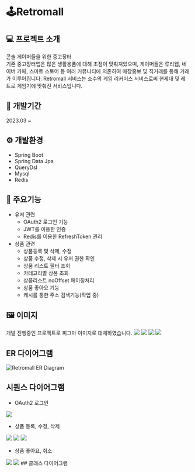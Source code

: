 # 🕹️Retromall
## 💻 프로젝트 소개
콘솔 게이머들을 위한 중고장터</br>
기존 중고장터앱은 많은 생활용품에 대해 초점이 맞춰져있으며, 게이머들은 루리웹, 네이버 카페, 스마트 스토어 등 여러 커뮤니티에 의존하여 매장홍보 및 직거래를 통해 거래가 이루어집니다.
Retromall 서비스는 소수의 게임 리커머스 서비스로써 현세대 및 레트로 게임기에 맞춰진 서비스입니다.
## 🔧 개발기간
2023.03 ~
## ⚙️ 개발환경
- Spring Boot
- Spring Data Jpa
- QueryDsl
- Mysql
- Redis
## 📌 주요기능
- 유저 관련
  - OAuth2 로그인 기능
  - JWT를 이용한 인증
  - Redis를 이용한 RefreshToken 관리
- 상품 관련
  - 상품등록 및 삭제, 수정
  - 상품 수정, 삭제 시 유저 권한 확인
  - 상품 리스트 필터 조회
  - 카테고리별 상품 조회
  - 상품리스트 noOffset 페이징처리
  - 상품 좋아요 기능
  - 캐시를 통한 주소 검색기능(작업 중)


## 🖼️ 이미지
개발 진행중인 프로젝트로 피그마 이미지로 대체하였습니다.
<img src="https://user-images.githubusercontent.com/52519728/241888299-f3cabb6e-7bd9-41b6-90cf-36ccd9b82a72.png">
<img src="https://user-images.githubusercontent.com/52519728/241888723-887f466d-6aab-4067-a28c-c6a2f02db87a.png">
<img src="https://user-images.githubusercontent.com/52519728/241888758-d3d7987a-581e-4052-a6ce-db2abed44db8.png">
<img src="https://user-images.githubusercontent.com/52519728/241888776-4592cd8e-385b-4b60-b210-d10b794f9f9b.png">
## ER 다이어그램
<img src="https://user-images.githubusercontent.com/52519728/241885626-85a652d0-3809-4869-a851-db249f3145ff.svg" alt="Retromall ER Diagram">

## 시퀀스 다이어그램
- OAuth2 로그인
<img src="https://user-images.githubusercontent.com/52519728/241889276-1a3f5c51-2add-4de5-92d4-cdcd8f7e362d.svg">

- 상품 등록, 수정, 삭제
<img src="https://user-images.githubusercontent.com/52519728/241885915-7ff27712-06b9-48bf-837a-8d7225ca8abd.svg">
<img src="https://user-images.githubusercontent.com/52519728/241885988-9136e638-c645-4352-be8f-c3b526c9d253.svg">
<img src="https://user-images.githubusercontent.com/52519728/241886367-35bcb2a4-7943-483e-bb7a-80a4cf822fa1.svg">

- 상품 좋아요, 취소
<img src="https://user-images.githubusercontent.com/52519728/241886038-7d64d95c-36cf-4e74-95f7-67a352ad14dc.svg">
<img src="https://user-images.githubusercontent.com/52519728/242162017-fdbd44fd-9871-497f-b351-451f463ba3d1.svg">
## 클래스 다이어그램
